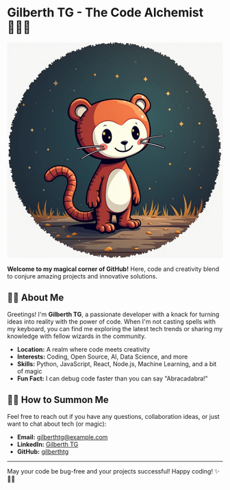 # Gilberth TG - The Code Alchemist 🧙‍♂️✨

![Header Image](profile.jpg)

**Welcome to my magical corner of GitHub!** Here, code and creativity blend to conjure amazing projects and innovative solutions. 

## 🧑‍💻 About Me

Greetings! I'm **Gilberth TG**, a passionate developer with a knack for turning ideas into reality with the power of code. When I'm not casting spells with my keyboard, you can find me exploring the latest tech trends or sharing my knowledge with fellow wizards in the community.

- **Location:** A realm where code meets creativity
- **Interests:** Coding, Open Source, AI, Data Science, and more
- **Skills:** Python, JavaScript, React, Node.js, Machine Learning, and a bit of magic
- **Fun Fact:** I can debug code faster than you can say "Abracadabra!"

<!-- ## 🌟 My Magical Projects

Dive into some of my enchanted projects and see the magic for yourself:

1. **[Project Phoenix](https://github.com/gilberthtg/project-phoenix)** - A game-changing app that rises from the ashes of traditional solutions.
2. **[SpellBook](https://github.com/gilberthtg/spellbook)** - An AI-powered tool that predicts the future (of your data).
3. **[Code Cauldron](https://github.com/gilberthtg/code-cauldron)** - A bubbling pot of code snippets and utilities for every developer's toolbox. -->

<!-- ## 📚 My Arcane Knowledge

I love to share my wisdom with the community. Check out some of my writings and talks:

- **[Blog](https://gilberthtg.medium.com)** - My musings on technology, coding tips, and more.
- **[YouTube Channel](https://youtube.com/gilberthtg)** - Tutorials, talks, and live coding sessions.
- **[Twitter](https://twitter.com/gilberthtg)** - Follow me for daily magic spells (and tech updates). -->

## 🧙‍♂️ How to Summon Me

Feel free to reach out if you have any questions, collaboration ideas, or just want to chat about tech (or magic):

- **Email:** [gilberthtg@example.com](mailto:gilbertutagalung25@gmail.co.id)
- **LinkedIn:** [Gilberth TG](https://linkedin.com/in/gilberthtg)
- **GitHub:** [gilberthtg](https://github.com/gilberthtg)

---

May your code be bug-free and your projects successful! Happy coding! ✨🧙‍♂️

<!-- ![Footer Image](https://example.com/footer-image.png) -->
